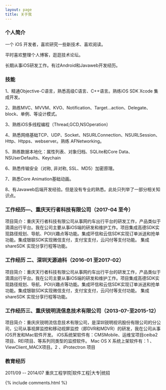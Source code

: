 ```yaml
---
layout: page
title: 关于我 
---
```

<h3> 个人简介 </h3> 

<p>
一个 iOS 开发者，喜欢研究一些新技术、喜欢阅读。
<p>

<p>
平时喜欢整理个人博客，逛逛技术论坛。
<p>

<p>	
长期从事iOS研发工作。有过Android和Javaweb开发经历。 
<p>

<h3> 技能 </h3> 
<p>
1、精通Objective-C语言，熟悉高级C语言、C++语言。熟练iOS SDK Xcode 集成开发。
<p>

<p>
2、熟练MVC、MVVM、KVO、Notification、Target…action、Delegate、block、单例、等设计模式。
<p>

<p>
3、熟练iOS多线程编程（Thread,GCD,NSOperation）
<p>

<p>
4、熟悉网络基础TCP、UDP、Socket、NSURLConnection、NSURLSession、Http、Htpps、webserver。熟练 AFNetworking。
<p>

<p>
5、熟练数据本地化：属性列表、对象归档、SQLite和Core Data、NSUserDefaults、Keychain
<p>

<p>
6、熟悉传输安全（对称, 非对称, SSL、MD5）加密原理。
<p>

<p>
7、熟悉Core Animation基础动画。
<p>

<p>
8、有Javaweb后端开发经验。但是没有专业的熟悉。此处只列举了一部分相关知识点。
<p>

<h3> 工作经历—、重庆天行者科技有限公司（2017-04 至今）</h3> 
<p>
项目简介：重庆天行者科技有限公司从事网约车出行平台的研发工作，产品类似于滴滴出行平台。我在公司主要从事iOS端的研发和维护工作。项目集成高德SDK实现路径规划、导航、POI兴趣点等功能。集成环信和云信SDK实现订单派送和抢单功能。集成银联SDK实现微信支付，支付宝支付，云闪付等支付功能。
集成shareSDK 实现分享行程等功能。
<p>

<h3> 工作经历 二、深圳天源迪科（2016-01 至2017-02）</h3> 
<p>
项目简介：重庆天行者科技有限公司从事网约车出行平台的研发工作，产品类似于滴滴出行平台。我在公司主要从事iOS端的研发和维护工作。项目集成高德SDK实现路径规划、导航、POI兴趣点等功能。集成环信和云信SDK实现订单派送和抢单功能。集成银联SDK实现微信支付，支付宝支付，云闪付等支付功能。
集成shareSDK 实现分享行程等功能。

<p>

<h3>工作经历三、重庆锐明流信息技术有限公司（2013-07-至2015-12）</h3> 
<p>
项目简介：重庆庆锐明流信息技术有限公司，是深圳锐明视讯股份有限公司的分公司，公司从事视屏监控和移动视屏监控（即DVR和MDVR）的研发，我在公司从事iOS开发和Mac软件开发。
iOS系统架软件有：CMSMobile、运维宝项目ceiba2项目、REI项目、等系列同类型的监控软件。
Mac OS X 系统上架软件有：1 、ViewClient_MACX项目。2 、iProtectron 项目
<p>

<h3> 教育经历 </h3>  
<p>
2011/09 -- 2014/07 重庆工程学院|软件工程|大专|统招
<p> 


{% include comments.html %}

